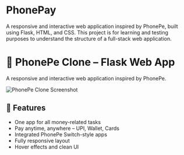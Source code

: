 # PhonePay
A responsive and interactive web application inspired by PhonePe, built using Flask, HTML, and CSS. This project is for learning and testing purposes to understand the structure of a full-stack web application.

# 📱 PhonePe Clone – Flask Web App

A responsive and interactive web application inspired by PhonePe.

![PhonePe Clone Screenshot](static/images/screenshot.png)

## 🚀 Features
- One app for all money-related tasks
- Pay anytime, anywhere – UPI, Wallet, Cards
- Integrated PhonePe Switch-style apps
- Fully responsive layout
- Hover effects and clean UI
